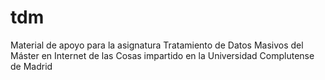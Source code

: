# tdm
Material de apoyo para la asignatura Tratamiento de Datos Masivos del Máster en Internet de las Cosas impartido en la Universidad Complutense de Madrid
